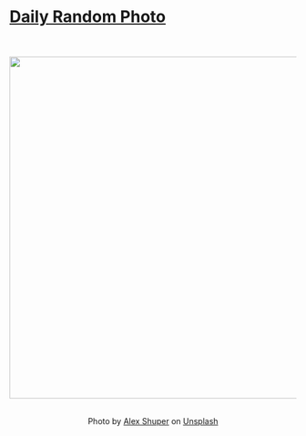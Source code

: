 # [Daily Random Photo](https://www.dailyrandomphoto.com/)

<div align="center">
  <br>
  <br>
  <a href="https://www.dailyrandomphoto.com/p/2023/2023-09-12/"><img src="https://images.unsplash.com/photo-1691828621407-c07af8339953?crop=entropy&cs=tinysrgb&fit=max&fm=jpg&ixid=M3w3NzUwOHwwfDF8cmFuZG9tfHx8fHx8fHx8MTY5NDQ3ODQwMnw&ixlib=rb-4.0.3&q=80&w=1080" width="600px"></a>
  <br>
  <br>
  <p class="has-text-grey">Photo by <a href="https://unsplash.com/@alexshuperart?utm_source=Daily%20Random%20Photo&amp;utm_medium=referral" target="_blank" rel="noopener noreferrer">Alex Shuper</a> on <a href="https://unsplash.com/photos/a-person-standing-in-a-field-with-a-tree-in-the-fog-Zj4O7gGT-uw?utm_source=Daily%20Random%20Photo&amp;utm_medium=referral" target="_blank" rel="noopener noreferrer">Unsplash</a></p>
</div>
